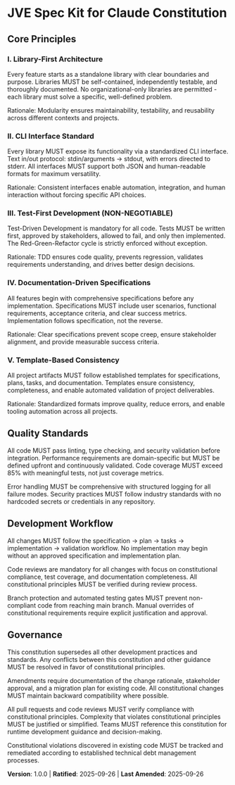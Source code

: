 <!--
Sync Impact Report:
Version change: template → 1.0.0
Modified principles: All principles defined from template
Added sections: Core Principles, Quality Standards, Development Workflow, Governance
Removed sections: None (all template sections populated)
Templates requiring updates: ✅ All template references verified
Follow-up TODOs: None
-->

# JVE Spec Kit for Claude Constitution

## Core Principles

### I. Library-First Architecture
Every feature starts as a standalone library with clear boundaries and purpose. Libraries MUST be self-contained, independently testable, and thoroughly documented. No organizational-only libraries are permitted - each library must solve a specific, well-defined problem.

Rationale: Modularity ensures maintainability, testability, and reusability across different contexts and projects.

### II. CLI Interface Standard
Every library MUST expose its functionality via a standardized CLI interface. Text in/out protocol: stdin/arguments → stdout, with errors directed to stderr. All interfaces MUST support both JSON and human-readable formats for maximum versatility.

Rationale: Consistent interfaces enable automation, integration, and human interaction without forcing specific API choices.

### III. Test-First Development (NON-NEGOTIABLE)
Test-Driven Development is mandatory for all code. Tests MUST be written first, approved by stakeholders, allowed to fail, and only then implemented. The Red-Green-Refactor cycle is strictly enforced without exception.

Rationale: TDD ensures code quality, prevents regression, validates requirements understanding, and drives better design decisions.

### IV. Documentation-Driven Specifications
All features begin with comprehensive specifications before any implementation. Specifications MUST include user scenarios, functional requirements, acceptance criteria, and clear success metrics. Implementation follows specification, not the reverse.

Rationale: Clear specifications prevent scope creep, ensure stakeholder alignment, and provide measurable success criteria.

### V. Template-Based Consistency
All project artifacts MUST follow established templates for specifications, plans, tasks, and documentation. Templates ensure consistency, completeness, and enable automated validation of project deliverables.

Rationale: Standardized formats improve quality, reduce errors, and enable tooling automation across all projects.

## Quality Standards

All code MUST pass linting, type checking, and security validation before integration. Performance requirements are domain-specific but MUST be defined upfront and continuously validated. Code coverage MUST exceed 85% with meaningful tests, not just coverage metrics.

Error handling MUST be comprehensive with structured logging for all failure modes. Security practices MUST follow industry standards with no hardcoded secrets or credentials in any repository.

## Development Workflow

All changes MUST follow the specification → plan → tasks → implementation → validation workflow. No implementation may begin without an approved specification and implementation plan.

Code reviews are mandatory for all changes with focus on constitutional compliance, test coverage, and documentation completeness. All constitutional principles MUST be verified during review process.

Branch protection and automated testing gates MUST prevent non-compliant code from reaching main branch. Manual overrides of constitutional requirements require explicit justification and approval.

## Governance

This constitution supersedes all other development practices and standards. Any conflicts between this constitution and other guidance MUST be resolved in favor of constitutional principles.

Amendments require documentation of the change rationale, stakeholder approval, and a migration plan for existing code. All constitutional changes MUST maintain backward compatibility where possible.

All pull requests and code reviews MUST verify compliance with constitutional principles. Complexity that violates constitutional principles MUST be justified or simplified. Teams MUST reference this constitution for runtime development guidance and decision-making.

Constitutional violations discovered in existing code MUST be tracked and remediated according to established technical debt management processes.

**Version**: 1.0.0 | **Ratified**: 2025-09-26 | **Last Amended**: 2025-09-26